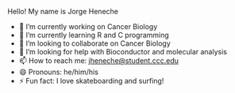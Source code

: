 Hello! My name is Jorge Heneche

- 🔭 I’m currently working on Cancer Biology
- 🌱 I’m currently learning R and C programming
- 👯 I’m looking to collaborate on Cancer Biology
- 🤔 I’m looking for help with Bioconductor and molecular analysis
- 📫 How to reach me: jheneche@student.ccc.edu
- 😄 Pronouns: he/him/his
- ⚡ Fun fact: I love skateboarding and surfing!

